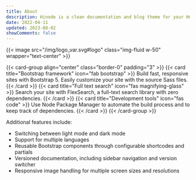 ```yaml
---
title: About
description: Hinode is a clean documentation and blog theme for your Hugo site based on Bootstrap 5.
date: 2022-04-11
updated: 2023-08-02
showComments: false
---
```


{{< image src="/img/logo_var.svg#logo" class="img-fluid w-50" wrapper="text-center" >}}

{{< card-group align="center" class="border-0" padding="3" >}}
    {{< card title="Bootstrap framework" icon="fab bootstrap" >}}
        Build fast, responsive sites with Bootstrap 5. Easily customize your site with the source Sass files.
    {{< /card >}}
    {{< card title="Full text search" icon="fas magnifying-glass" >}}
        Search your site with FlexSearch, a full-text search library with zero dependencies.
    {{< /card >}}
    {{< card title="Development tools" icon="fas code" >}}
        Use Node Package Manager to automate the build process and to keep track of dependencies.
    {{< /card >}}
{{< /card-group >}}

Additional features include:

* Switching between light mode and dark mode
* Support for multiple languages
* Reusable Bootstrap components through configurable shortcodes and partials
* Versioned documentation, including sidebar navigation and version switcher
* Responsive image handling for multiple screen sizes and resolutions

